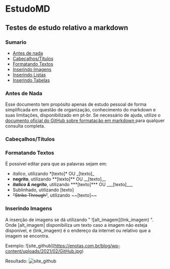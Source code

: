 # EstudoMD
## Testes de estudo relativo a markdown

### Sumario
- <a href=""> Antes de nada </a>
- <a href="#titulo"> Cabeçalhos/Títulos  </a>
- <a href="#texto"> Formatando Textos </a>
- <a href="#imagem"> Inserindo Imagens </a>
- <a href="#"> Inserindo Listas </a>
- <a href="#"> Inserindo Tabelas </a>


### <a id="antes"> Antes de Nada </a>
Esse documento tem propósito apenas de estudo pessoal de forma simplificada em questão de organização, conhecimento do markdown e suas limitações, disponibilizado em pt-br. Se necessário de ajuda, utilize o <a href="https://docs.github.com/en/github/writing-on-github/getting-started-with-writing-and-formatting-on-github/basic-writing-and-formatting-syntax"> documento oficial do GitHub sobre formatação em markdown </a> para qualquer consulta completa. 

### <a id="titulo"> Cabeçalhos/Títulos </a>

### <a id="texto"> Formatando Textos </a>

É possível editar para que as palavras sejam em:
- *italico*, utilizando \*[texto]\* OU \_[texto]\_
- **negrito**, utilizando \*\*[texto]\*\* OU \_\_[texto]\_\_
- ***italico & negrito***, utilizando \*\*\*[texto]\*\*\* OU \_\_\_[texto]\_\_\_
- Sublinhado, utilizando [texto]
- ~~"Strike Through"~~, utilizando \~\~[texto]\~\~

### <a id="imagem"> Inserindo Imagens </a>

A inserção de imagens se dá utilizando " !\[alt_imagem\](link_imagem) ". Onde \[alt_imagem\] disponibiliza um texto caso a imagem não esteja disponível, e (link_imagem) é o endereço da internet ou relativo que a imagem se encontra.

Exemplo:  !\[site_github](https://enotas.com.br/blog/wp-content/uploads/2021/02/GitHub.jpg)

Resultado: ![site_github](https://enotas.com.br/blog/wp-content/uploads/2021/02/GitHub.jpg)
 

